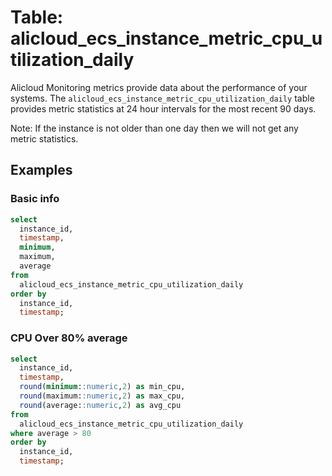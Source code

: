 # Table: alicloud_ecs_instance_metric_cpu_utilization_daily

Alicloud Monitoring metrics provide data about the performance of your systems. The `alicloud_ecs_instance_metric_cpu_utilization_daily` table provides metric statistics at 24 hour intervals for the most recent 90 days.

Note: If the instance is not older than one day then we will not get any metric statistics.

## Examples

### Basic info

```sql
select
  instance_id,
  timestamp,
  minimum,
  maximum,
  average
from
  alicloud_ecs_instance_metric_cpu_utilization_daily
order by
  instance_id,
  timestamp;
```

### CPU Over 80% average

```sql
select
  instance_id,
  timestamp,
  round(minimum::numeric,2) as min_cpu,
  round(maximum::numeric,2) as max_cpu,
  round(average::numeric,2) as avg_cpu
from
  alicloud_ecs_instance_metric_cpu_utilization_daily
where average > 80
order by
  instance_id,
  timestamp;
```